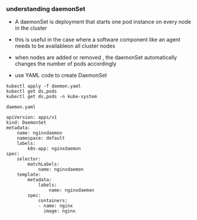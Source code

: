 ### understanding daemonSet

- A daemonSet is deployment that starts one pod instance on every node in the cluster 

- this is useful in the case where a software component like an agent needs to be availableon all cluster nodes 

- when nodes are added or removed , the daemonSet automatically changes the number of pods accordingly 

- use YAML code to create DaemonSet 





```
kubectl apply -f daemon.yaml
kubectl get ds,pods
kubectl get ds,pods -n kube-system
```

`daemon.yaml`

```
apiVersion: apps/v1
kind: DaemonSet
metadata:
    name: nginxdaemon 
    namespace: default 
    labels:
        k8s-app: nginxdaemon
spec:
    selector:
        matchLabels:
            name: nginxdaemon
    template:
        metadata:
            labels: 
                name: nginxdaemon
        spec:
            containers:
            - name: nginx
              image: nginx
```



